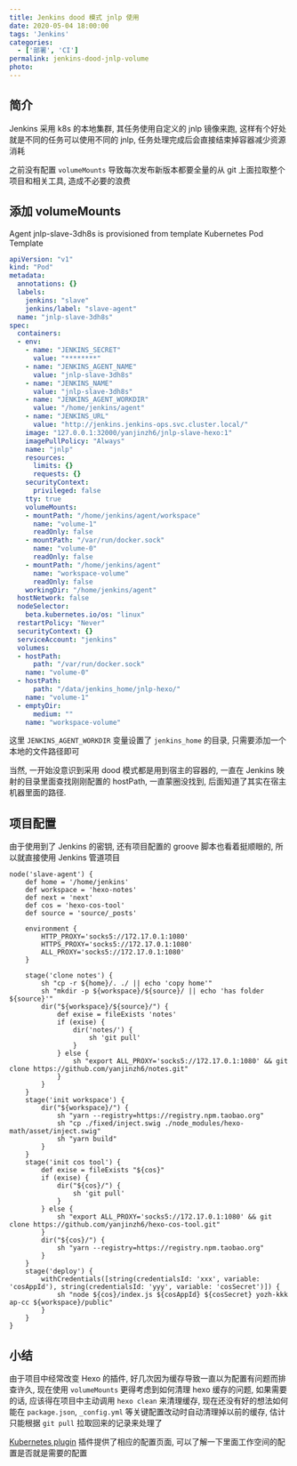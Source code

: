 ```yaml
---
title: Jenkins dood 模式 jnlp 使用
date: 2020-05-04 18:00:00
tags: 'Jenkins'
categories:
  - ['部署', 'CI']
permalink: jenkins-dood-jnlp-volume
photo:
---
```


## 简介

Jenkins 采用 k8s 的本地集群, 其任务使用自定义的 jnlp 镜像来跑, 这样有个好处就是不同的任务可以使用不同的 jnlp, 任务处理完成后会直接结束掉容器减少资源消耗

之前没有配置 `volumeMounts` 导致每次发布新版本都要全量的从 git 上面拉取整个项目和相关工具, 造成不必要的浪费

<!-- more -->

## 添加 volumeMounts

Agent jnlp-slave-3dh8s is provisioned from template Kubernetes Pod Template

```yaml
apiVersion: "v1"
kind: "Pod"
metadata:
  annotations: {}
  labels:
    jenkins: "slave"
    jenkins/label: "slave-agent"
  name: "jnlp-slave-3dh8s"
spec:
  containers:
  - env:
    - name: "JENKINS_SECRET"
      value: "********"
    - name: "JENKINS_AGENT_NAME"
      value: "jnlp-slave-3dh8s"
    - name: "JENKINS_NAME"
      value: "jnlp-slave-3dh8s"
    - name: "JENKINS_AGENT_WORKDIR"
      value: "/home/jenkins/agent"
    - name: "JENKINS_URL"
      value: "http://jenkins.jenkins-ops.svc.cluster.local/"
    image: "127.0.0.1:32000/yanjinzh6/jnlp-slave-hexo:1"
    imagePullPolicy: "Always"
    name: "jnlp"
    resources:
      limits: {}
      requests: {}
    securityContext:
      privileged: false
    tty: true
    volumeMounts:
    - mountPath: "/home/jenkins/agent/workspace"
      name: "volume-1"
      readOnly: false
    - mountPath: "/var/run/docker.sock"
      name: "volume-0"
      readOnly: false
    - mountPath: "/home/jenkins/agent"
      name: "workspace-volume"
      readOnly: false
    workingDir: "/home/jenkins/agent"
  hostNetwork: false
  nodeSelector:
    beta.kubernetes.io/os: "linux"
  restartPolicy: "Never"
  securityContext: {}
  serviceAccount: "jenkins"
  volumes:
  - hostPath:
      path: "/var/run/docker.sock"
    name: "volume-0"
  - hostPath:
      path: "/data/jenkins_home/jnlp-hexo/"
    name: "volume-1"
  - emptyDir:
      medium: ""
    name: "workspace-volume"
```

这里 `JENKINS_AGENT_WORKDIR` 变量设置了 `jenkins_home` 的目录, 只需要添加一个本地的文件路径即可

当然, 一开始没意识到采用 dood 模式都是用到宿主的容器的, 一直在 Jenkins 映射的目录里面查找刚刚配置的 hostPath, 一直蒙圈没找到, 后面知道了其实在宿主机器里面的路径.

## 项目配置

由于使用到了 Jenkins 的密钥, 还有项目配置的 groove 脚本也看着挺顺眼的, 所以就直接使用 Jenkins 管道项目

```groove
node('slave-agent') {
    def home = '/home/jenkins'
    def workspace = 'hexo-notes'
    def next = 'next'
    def cos = 'hexo-cos-tool'
    def source = 'source/_posts'

    environment {
        HTTP_PROXY='socks5://172.17.0.1:1080'
        HTTPS_PROXY='socks5://172.17.0.1:1080'
        ALL_PROXY='socks5://172.17.0.1:1080'
    }

    stage('clone notes') {
        sh "cp -r ${home}/. ./ || echo 'copy home'"
        sh "mkdir -p ${workspace}/${source}/ || echo 'has folder ${source}'"
        dir("${workspace}/${source}/") {
            def exise = fileExists 'notes'
            if (exise) {
                dir('notes/') {
                    sh 'git pull'
                }
            } else {
                sh "export ALL_PROXY='socks5://172.17.0.1:1080' && git clone https://github.com/yanjinzh6/notes.git"
            }
        }
    }
    stage('init workspace') {
        dir("${workspace}/") {
            sh "yarn --registry=https://registry.npm.taobao.org"
            sh "cp ./fixed/inject.swig ./node_modules/hexo-math/asset/inject.swig"
            sh "yarn build"
        }
    }
    stage('init cos tool') {
        def exise = fileExists "${cos}"
        if (exise) {
            dir("${cos}/") {
                sh 'git pull'
            }
        } else {
            sh "export ALL_PROXY='socks5://172.17.0.1:1080' && git clone https://github.com/yanjinzh6/hexo-cos-tool.git"
        }
        dir("${cos}/") {
            sh "yarn --registry=https://registry.npm.taobao.org"
        }
    }
    stage('deploy') {
        withCredentials([string(credentialsId: 'xxx', variable: 'cosAppId'), string(credentialsId: 'yyy', variable: 'cosSecret')]) {
            sh "node ${cos}/index.js ${cosAppId} ${cosSecret} yozh-kkk ap-cc ${workspace}/public"
        }
    }
}
```

## 小结

由于项目中经常改变 Hexo 的插件, 好几次因为缓存导致一直以为配置有问题而排查许久, 现在使用 `volumeMounts` 更得考虑到如何清理 hexo 缓存的问题, 如果需要的话, 应该得在项目中主动调用 `hexo clean` 来清理缓存, 现在还没有好的想法如何能在 `package.json`, `_config.yml` 等关键配置改动时自动清理掉以前的缓存, 估计只能根据 `git pull` 拉取回来的记录来处理了

[Kubernetes plugin](https://j.yzer.club/configureClouds/) 插件提供了相应的配置页面, 可以了解一下里面工作空间的配置是否就是需要的配置
